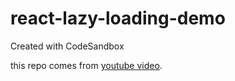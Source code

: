 # react-lazy-loading-demo
Created with CodeSandbox

this repo comes from [youtube video](https://www.youtube.com/watch?v=MM6oRKX0Pds).

